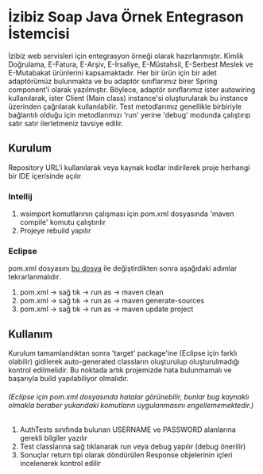 # İzibiz Soap Java Örnek Entegrason İstemcisi

İzibiz web servisleri için entegrasyon örneği olarak hazırlanmıştır. Kimlik Doğrulama, E-Fatura, E-Arşiv, E-İrsaliye, E-Müstahsil, E-Serbest Meslek ve E-Mutabakat ürünlerini kapsamaktadır. Her bir ürün için bir adet adaptörümüz bulunmakta ve bu adaptör sınıflarımız birer Spring component'i olarak yazılmıştır. Böylece, adaptör sınıflarımız ister autowiring kullanılarak, ister Client (Main class) instance'si oluşturularak bu instance üzerinden çağrılarak kullanılabilir. Test metodlarımız genellikle birbiriyle bağlantılı olduğu için metodlarımızı 'run' yerine 'debug' modunda çalıştırıp satır satır ilerletmeniz tavsiye edilir.



## Kurulum
Repository URL'i kullanılarak veya kaynak kodlar indirilerek proje herhangi bir IDE içerisinde açılır

### Intellij
  1. wsimport komutlarının çalışması için pom.xml dosyasında 'maven compile' komutu çalıştırılır
  2. Projeye rebuild yapılır

### Eclipse
pom.xml dosyasını [bu dosya](https://github.com/izibiz/izibiz-java-soap-client/files/8542638/pom.zip) ile değiştirdikten sonra aşağıdaki adımlar tekrarlanmalıdır.
  1. pom.xml -> sağ tık -> run as -> maven clean
  2. pom.xml -> sağ tık -> run as -> maven generate-sources
  3. pom.xml -> sağ tık -> run as -> maven update project

## Kullanım
Kurulum tamamlandıktan sonra 'target' package'ine (Eclipse için farklı olabilir) gidilerek auto-generated classların oluşturulup oluşturulmadığı kontrol edilmelidir. Bu noktada artık projemizde hata bulunmamalı ve başarıyla build yapılabiliyor olmalıdır.
###### (Eclipse için pom.xml dosyasında hatalar görünebilir, bunlar bug kaynaklı olmakla beraber yukarıdaki komutların uygulanmasını engellememektedir.)
  
  1. AuthTests sınıfında bulunan USERNAME ve PASSWORD alanlarına gerekli bilgiler yazılır
  2. Test classlarına sağ tıklanarak run veya debug yapılır (debug önerilir)
  3. Sonuçlar return tipi olarak döndürülen Response objelerinin içleri incelenerek kontrol edilir

